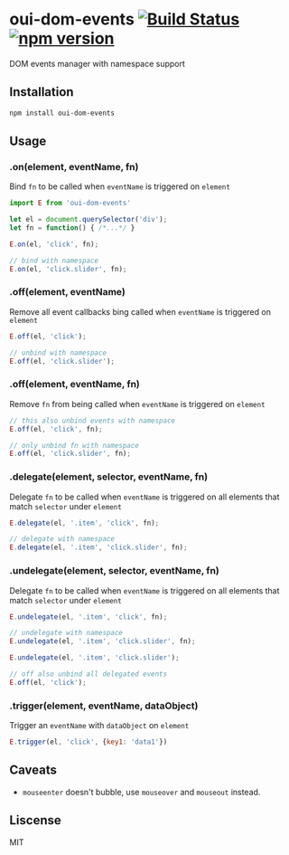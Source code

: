 # oui-dom-events [![Build Status](https://travis-ci.org/oneuijs/oui-dom-events.svg)](https://travis-ci.org/oneuijs/oui-dom-events) [![npm version](https://badge.fury.io/js/oui-dom-events.svg)](http://badge.fury.io/js/oui-dom-events)

DOM events manager with namespace support

## Installation

```bash
npm install oui-dom-events
```

## Usage

### .on(element, eventName, fn)
Bind `fn` to be called when `eventName` is triggered on `element`

```js
import E from 'oui-dom-events'

let el = document.querySelector('div');
let fn = function() { /*...*/ }

E.on(el, 'click', fn);

// bind with namespace
E.on(el, 'click.slider', fn);
```

### .off(element, eventName)
Remove all event callbacks bing called when `eventName` is triggered on `element`

```js
E.off(el, 'click');

// unbind with namespace
E.off(el, 'click.slider');
```

### .off(element, eventName, fn)
Remove `fn` from being called when `eventName` is triggered on `element`

```js
// this also unbind events with namespace
E.off(el, 'click', fn);

// only unbind fn with namespace
E.off(el, 'click.slider', fn);
```

### .delegate(element, selector, eventName, fn)
Delegate `fn` to be called when `eventName` is triggered on all elements that match `selector` under `element`

```js
E.delegate(el, '.item', 'click', fn);

// delegate with namespace
E.delegate(el, '.item', 'click.slider', fn);

```

### .undelegate(element, selector, eventName, fn)
Delegate `fn` to be called when `eventName` is triggered on all elements that match `selector` under `element`

```js
E.undelegate(el, '.item', 'click', fn);

// undelegate with namespace
E.undelegate(el, '.item', 'click.slider', fn);

E.undelegate(el, '.item', 'click.slider');

// off also unbind all delegated events
E.off(el, 'click');
```

### .trigger(element, eventName, dataObject)
Trigger an `eventName` with `dataObject` on `element`

```js
E.trigger(el, 'click', {key1: 'data1'})
```

## Caveats

* `mouseenter` doesn't bubble, use `mouseover` and `mouseout` instead.

## Liscense

MIT
